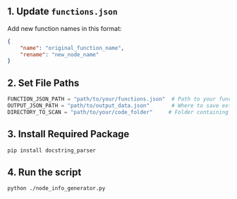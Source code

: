 ## 1. Update `functions.json`
Add new function names in this format:
```json
{
    "name": "original_function_name",
    "rename": "new_node_name"
}
```

## 2. Set File Paths
```python
FUNCTION_JSON_PATH = "path/to/your/functions.json"  # Path to your functions list
OUTPUT_JSON_PATH = "path/to/output_data.json"       # Where to save extracted data
DIRECTORY_TO_SCAN = "path/to/your/code_folder"     # Folder containing your code files
```

## 3.  Install Required Package

```sh
pip install docstring_parser
```

## 4. Run the script
```sh
python ./node_info_generator.py
```
